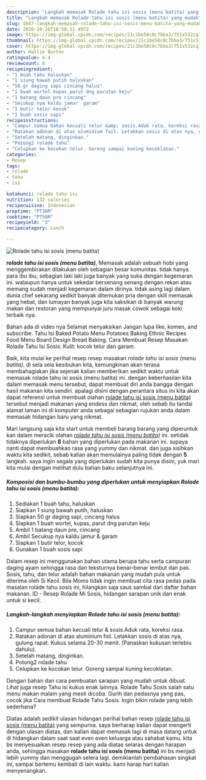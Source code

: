```yaml
---
description: "Langkah memasak Rolade tahu isi sosis (menu batita) yang mudah"
title: "Langkah memasak Rolade tahu isi sosis (menu batita) yang mudah"
slug: 1647-langkah-memasak-rolade-tahu-isi-sosis-menu-batita-yang-mudah
date: 2020-10-26T16:50:11.497Z
image: https://img-global.cpcdn.com/recipes/21c1be58c8c7bba3/751x532cq70/rolade-tahu-isi-sosis-menu-batita-foto-resep-utama.jpg
thumbnail: https://img-global.cpcdn.com/recipes/21c1be58c8c7bba3/751x532cq70/rolade-tahu-isi-sosis-menu-batita-foto-resep-utama.jpg
cover: https://img-global.cpcdn.com/recipes/21c1be58c8c7bba3/751x532cq70/rolade-tahu-isi-sosis-menu-batita-foto-resep-utama.jpg
author: Hallie Burton
ratingvalue: 4.4
reviewcount: 8
recipeingredient:
- "1 buah tahu haluskan"
- "1 siung bawah putih haluskan"
- "50 gr daging sapi cincang halus"
- "1 buah wortel kupas parut dng parutan keju"
- "1 batang daun pre cincang"
- "Secukup nya kaldu jamur  garam"
- "1 butir telor kocok"
- "1 buah sosis sapi"
recipeinstructions:
- "Campur semua bahan kecuali telur &amp; sosis.Aduk rata, koreksi rasa."
- "Ratakan adonan di atas aluminium foil. Letakkan sosis di atas nya, gulung rapat. Kukus selama 20-30 menit. (Panaskan kukusan terlebiu dahulu)."
- "Setelah matang, dinginkan."
- "Potong2 rolade tahu"
- "Celupkan ke kocokan telur. Goreng sampai kuning kecoklatan."
categories:
- Resep
tags:
- rolade
- tahu
- isi

katakunci: rolade tahu isi 
nutrition: 132 calories
recipecuisine: Indonesian
preptime: "PT36M"
cooktime: "PT58M"
recipeyield: "3"
recipecategory: Lunch

---
```



![Rolade tahu isi sosis (menu batita)](https://img-global.cpcdn.com/recipes/21c1be58c8c7bba3/751x532cq70/rolade-tahu-isi-sosis-menu-batita-foto-resep-utama.jpg)

<b><i>rolade tahu isi sosis (menu batita)</i></b>, Memasak adalah sebuah hobi yang menggembirakan dilakukan oleh sebagian besar komunitas. tidak hanya para ibu ibu, sebagian laki laki juga banyak yang suka dengan kegemaran ini. walaupun hanya untuk sekedar bersenang senang dengan rekan atau memang sudah menjadi kegemaran dalam dirinya. tidak asing lagi dalam dunia chef sekarang sedikit banyak ditemukan pria dengan skill memasak yang hebat, dan lumayan banyak juga kita saksikan di banyak warung makan dan restoran yang mempunyai juru masak cowok sebagai koki terbaik nya.

Bahan ada di video nya Selamat menyaksikan Jangan lupa like, komen, and subscribe. Tahu Isi Baked Potato Menu Potatoes Baking Ethnic Recipes Food Menu Board Design Bread Baking. Cara Membuat Resep Masakan Rolade Tahu Isi Sosis: Kulit: kocok telur dan garam.

Baik, kita mulai ke perihal resep resep masakan <i>rolade tahu isi sosis (menu batita)</i>. di sela sela kesibukan kita, kemungkinan akan terasa membahagiakan jika sejenak kalian memberikan sedikit waktu untuk memasak rolade tahu isi sosis (menu batita) ini. dengan keberhasilan kita dalam memasak menu tersebut, dapat membuat diri anda bangga dengan hasil makanan kita sendiri. apalagi disini dengan perantara situs ini kita akan dapat referensi untuk membuat olahan <u>rolade tahu isi sosis (menu batita)</u> tersebut menjadi makanan yang endess dan nikmat, oleh sebab itu tandai alamat laman ini di komputer anda sebagai sebagian rujukan anda dalam memasak hidangan baru yang nikmat.


Mari langsung saja kita start untuk membeli barang barang yang diperuntuk kan dalam meracik olahan <u><i>rolade tahu isi sosis (menu batita)</i></u> ini. setidak tidaknya diperlukan <b>8</b> bahan yang diperlukan pada makanan ini. supaya nanti dapat membuahkan rasa yang yummy dan nikmat. dan juga sisihkan waktu kita sedikit, sebab kalian akan memulainya paling tidak dengan <b>5</b> langkah. saya ingin segala yang diperlukan sudah kita punya disini, yuk mari kita mulai dengan melihat dulu bahan baku selanjutnya ini.

<!--inarticleads1-->

##### Komposisi dan bumbu-bumbu yang diperlukan untuk menyiapkan Rolade tahu isi sosis (menu batita):

1. Sediakan 1 buah tahu, haluskan
1. Siapkan 1 siung bawah putih, haluskan
1. Siapkan 50 gr daging sapi, cincang halus
1. Siapkan 1 buah wortel, kupas, parut dng parutan keju
1. Ambil 1 batang daun pre, cincang
1. Ambil Secukup nya kaldu jamur &amp; garam
1. Siapkan 1 butir telor, kocok
1. Gunakan 1 buah sosis sapi


Dalam resep ini menggunakan bahan utama berupa tahu serta campuran daging ayam sehingga rasa dan teksturnya benar-benar lembut dan pas. Sosis, tahu, dan telur adalah bahan makanan yang mudah pula untuk diterima oleh Si Kecil. Bila Moms tidak ingin membuat cita rasa pedas pada masalan rolade tahu sosis ini, hilangkan saja saus sambal dari daftar bahan makanan. ID - Resep Rolade Mi Sosis, hidangan sarapan unik dan enak untuk si kecil. 

<!--inarticleads2-->

##### Langkah-langkah menyiapkan Rolade tahu isi sosis (menu batita):

1. Campur semua bahan kecuali telur &amp; sosis.Aduk rata, koreksi rasa.
1. Ratakan adonan di atas aluminium foil. Letakkan sosis di atas nya, gulung rapat. Kukus selama 20-30 menit. (Panaskan kukusan terlebiu dahulu).
1. Setelah matang, dinginkan.
1. Potong2 rolade tahu
1. Celupkan ke kocokan telur. Goreng sampai kuning kecoklatan.


Dengan bahan dan cara pembuatan sarapan yang mudah untuk dibuat. Lihat juga resep Tahu isi kukus enak lainnya. Rolade Tahu Sosis salah satu menu makan malam yang mesti dicoba. Gurih dan pedasnya yang pas, cocok jika Cara membuat Rolade Tahu Sosis. Ingin bikin rolade yang lebih sederhana? 

Diatas adalah sedikit ulasan hidangan perihal bahan resep <u>rolade tahu isi sosis (menu batita)</u> yang sempurna. saya berharap kalian dapat mengerti dengan ulasan diatas, dan kalian dapat memasak lagi di masa datang untuk di hidangkan dalam saat saat even even keluarga atau sahabat kamu. kita bs menyesuaikan resep resep yang ada diatas selaras dengan harapan anda, sehingga masakan <b>rolade tahu isi sosis (menu batita)</b> ini bs menjadi lebih yummy dan menggugah selera lagi. demikianlah pembahasan singkat ini, sampai bertemu kembali di lain waktu. kami harap hari kalian menyenangkan.
